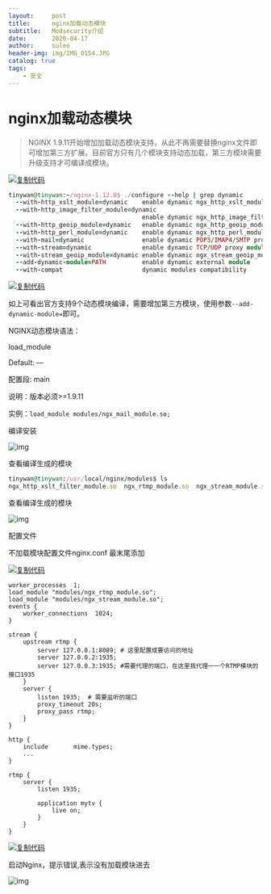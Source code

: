 ```yaml
---
layout:     post                    
title:      nginx加载动态模块
subtitle:   Modsecurity介绍         
date:       2020-04-17           
author:     suleo       
header-img: img/IMG_0154.JPG   
catalog: true                     
tags:                       
    - 安全
---
```


# nginx加载动态模块

> NGINX 1.9.11开始增加加载动态模块支持，从此不再需要替换nginx文件即可增加第三方扩展。目前官方只有几个模块支持动态加载，第三方模块需要升级支持才可编译成模块。

[![复制代码](https://common.cnblogs.com/images/copycode.gif)](javascript:void(0);)

```ruby
tinywan@tinywan:~/nginx-1.12.0$ ./configure --help | grep dynamic
  --with-http_xslt_module=dynamic    enable dynamic ngx_http_xslt_module
  --with-http_image_filter_module=dynamic
                                     enable dynamic ngx_http_image_filter_module
  --with-http_geoip_module=dynamic   enable dynamic ngx_http_geoip_module
  --with-http_perl_module=dynamic    enable dynamic ngx_http_perl_module
  --with-mail=dynamic                enable dynamic POP3/IMAP4/SMTP proxy module
  --with-stream=dynamic              enable dynamic TCP/UDP proxy module
  --with-stream_geoip_module=dynamic enable dynamic ngx_stream_geoip_module
  --add-dynamic-module=PATH          enable dynamic external module
  --with-compat                      dynamic modules compatibility
```

[![复制代码](https://common.cnblogs.com/images/copycode.gif)](javascript:void(0);)

如上可看出官方支持9个动态模块编译，需要增加第三方模块，使用参数`--add-dynamic-module=`即可。

NGINX动态模块语法：

load_module

Default: —

配置段: main

说明：版本必须>=1.9.11

实例：`load_module modules/ngx_mail_module.so;`

编译安装

![img](https://images2015.cnblogs.com/blog/1021265/201706/1021265-20170608235054559-1517770011.png)

 查看编译生成的模块

```ruby
tinywan@tinywan:/usr/local/nginx/modules$ ls
ngx_http_xslt_filter_module.so  ngx_rtmp_module.so  ngx_stream_module.so
```

查看编译生成的模块

![img](https://images2015.cnblogs.com/blog/1021265/201706/1021265-20170608234845825-391088250.png)

 配置文件

不加载模块配置文件nginx.conf 最末尾添加

[![复制代码](https://common.cnblogs.com/images/copycode.gif)](javascript:void(0);)

```nginx
worker_processes  1;
load_module "modules/ngx_rtmp_module.so";
load_module "modules/ngx_stream_module.so";
events {
    worker_connections  1024;
}

stream {
    upstream rtmp {
        server 127.0.0.1:8089; # 这里配置成要访问的地址
        server 127.0.0.2:1935;
        server 127.0.0.3:1935; #需要代理的端口，在这里我代理一一个RTMP模块的接口1935
    }
    server {
        listen 1935;  # 需要监听的端口
        proxy_timeout 20s;
        proxy_pass rtmp;
    }
}

http {
    include       mime.types;
    ...
}

rtmp {
    server {
        listen 1935;

        application mytv {
            live on;
        }
    }
}
```

[![复制代码](https://common.cnblogs.com/images/copycode.gif)](javascript:void(0);)

启动Nginx，提示错误,表示没有加载模块进去

![img](https://images2015.cnblogs.com/blog/1021265/201706/1021265-20170608235333340-831657027.png)

 